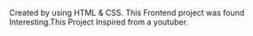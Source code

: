 Created by using HTML & CSS.
This Frontend project was found Interesting.This Project Inspired from a youtuber.

